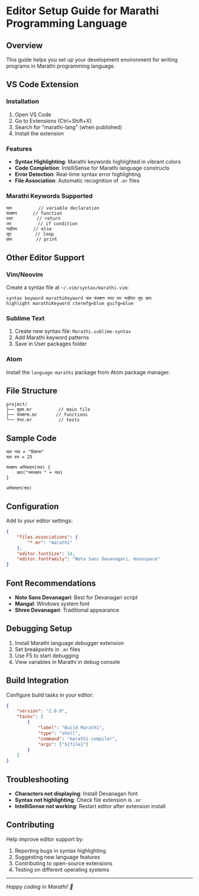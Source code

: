 # Editor Setup Guide for Marathi Programming Language

## Overview
This guide helps you set up your development environment for writing programs in Marathi programming language.

## VS Code Extension

### Installation
1. Open VS Code
2. Go to Extensions (Ctrl+Shift+X)
3. Search for "marathi-lang" (when published)
4. Install the extension

### Features
- **Syntax Highlighting**: Marathi keywords highlighted in vibrant colors
- **Code Completion**: IntelliSense for Marathi language constructs
- **Error Detection**: Real-time syntax error highlighting
- **File Association**: Automatic recognition of `.mr` files

### Marathi Keywords Supported
```marathi
चल          // variable declaration
फंक्शन      // function
परत         // return
जर          // if condition
नाहीतर      // else
लूप         // loop
छाप         // print
```

## Other Editor Support

### Vim/Neovim
Create a syntax file at `~/.vim/syntax/marathi.vim`:
```vim
syntax keyword marathiKeyword चल फंक्शन परत जर नाहीतर लूप छाप
highlight marathiKeyword ctermfg=blue guifg=blue
```

### Sublime Text
1. Create new syntax file: `Marathi.sublime-syntax`
2. Add Marathi keyword patterns
3. Save in User packages folder

### Atom
Install the `language-marathi` package from Atom package manager.

## File Structure
```
project/
├── मुख्य.mr          // main file
├── फंक्शन्स.mr       // functions
└── टेस्ट.mr          // tests
```

## Sample Code
```marathi
चल नाव = "विकास"
चल वय = 25

फंक्शन अभिवादन(नाव) {
    छाप("नमस्कार " + नाव)
}

अभिवादन(नाव)
```

## Configuration
Add to your editor settings:
```json
{
    "files.associations": {
        "*.mr": "marathi"
    },
    "editor.fontSize": 14,
    "editor.fontFamily": "Noto Sans Devanagari, monospace"
}
```

## Font Recommendations
- **Noto Sans Devanagari**: Best for Devanagari script
- **Mangal**: Windows system font
- **Shree Devanagari**: Traditional appearance

## Debugging Setup
1. Install Marathi language debugger extension
2. Set breakpoints in `.mr` files
3. Use F5 to start debugging
4. View variables in Marathi in debug console

## Build Integration
Configure build tasks in your editor:
```json
{
    "version": "2.0.0",
    "tasks": [
        {
            "label": "Build Marathi",
            "type": "shell",
            "command": "marathi-compiler",
            "args": ["${file}"]
        }
    ]
}
```

## Troubleshooting
- **Characters not displaying**: Install Devanagari font
- **Syntax not highlighting**: Check file extension is `.mr`
- **IntelliSense not working**: Restart editor after extension install

## Contributing
Help improve editor support by:
1. Reporting bugs in syntax highlighting
2. Suggesting new language features
3. Contributing to open-source extensions
4. Testing on different operating systems

---
*Happy coding in Marathi! 🎉*
